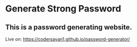 # Generate Strong Password

## This is a password generating website.
Live on: https://codersayan1.github.io/password-generator/
